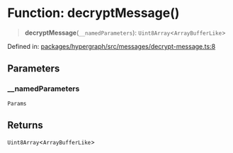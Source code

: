 # Function: decryptMessage()

> **decryptMessage**(`__namedParameters`): `Uint8Array`\<`ArrayBufferLike`\>

Defined in: [packages/hypergraph/src/messages/decrypt-message.ts:8](https://github.com/hashirpm/hypergraph/blob/ab4ea1cdb9430798142e0d735aac9d31c2cf0ae0/packages/hypergraph/src/messages/decrypt-message.ts#L8)

## Parameters

### \_\_namedParameters

`Params`

## Returns

`Uint8Array`\<`ArrayBufferLike`\>
